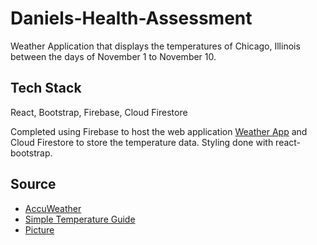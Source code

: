 # Daniels-Health-Assessment
Weather Application that displays the temperatures of Chicago, Illinois between the days of November 1 to November 10.

## Tech Stack

React, Bootstrap, Firebase, Cloud Firestore

Completed using Firebase to host the web application [Weather App](https://danielshealthassessment.firebaseapp.com/)
and Cloud Firestore to store the temperature data. Styling done with react-bootstrap.

## Source

- [AccuWeather](https://www.accuweather.com/en/us/chicago/60608/november-weather/348308)
- [Simple Temperature Guide](https://www.deviantart.com/doctormo/art/Temperature-Guide-92455175)
- [Picture](https://www.pexels.com/photo/photo-of-cityscape-during-daytime-1450458/)
